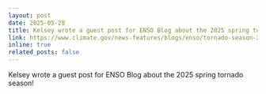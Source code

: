 ```yaml
---
layout: post
date: 2025-05-28
title: Kelsey wrote a guest post for ENSO Blog about the 2025 spring tornado season!
link: https://www.climate.gov/news-features/blogs/enso/tornado-season-2025-active-through-april-and-may-keeping-pace
inline: true
related_posts: false
---
```


Kelsey wrote a guest post for ENSO Blog about the 2025 spring tornado season!

